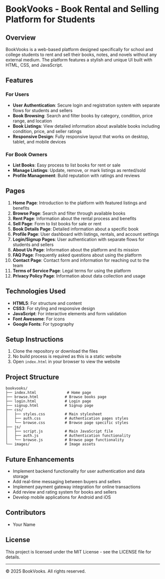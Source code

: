 # BookVooks - Book Rental and Selling Platform for Students

## Overview
BookVooks is a web-based platform designed specifically for school and college students to rent and sell their books, notes, and novels without any external medium. The platform features a stylish and unique UI built with HTML, CSS, and JavaScript.

## Features

### For Users
- **User Authentication**: Secure login and registration system with separate flows for students and sellers
- **Book Browsing**: Search and filter books by category, condition, price range, and location
- **Book Listings**: View detailed information about available books including condition, price, and seller ratings
- **Responsive Design**: Fully responsive layout that works on desktop, tablet, and mobile devices

### For Book Owners
- **List Books**: Easy process to list books for rent or sale
- **Manage Listings**: Update, remove, or mark listings as rented/sold
- **Profile Management**: Build reputation with ratings and reviews

## Pages
1. **Home Page**: Introduction to the platform with featured listings and benefits
2. **Browse Page**: Search and filter through available books
3. **Rent Page**: Information about the rental process and benefits
4. **Sell Page**: Form to list books for sale or rent
5. **Book Details Page**: Detailed information about a specific book
6. **Profile Page**: User dashboard with listings, rentals, and account settings
7. **Login/Signup Pages**: User authentication with separate flows for students and sellers
8. **About Us Page**: Information about the platform and its mission
9. **FAQ Page**: Frequently asked questions about using the platform
10. **Contact Page**: Contact form and information for reaching out to the team
11. **Terms of Service Page**: Legal terms for using the platform
12. **Privacy Policy Page**: Information about data collection and usage

## Technologies Used
- **HTML5**: For structure and content
- **CSS3**: For styling and responsive design
- **JavaScript**: For interactive elements and form validation
- **Font Awesome**: For icons
- **Google Fonts**: For typography

## Setup Instructions

1. Clone the repository or download the files
2. No build process is required as this is a static website
3. Open `index.html` in your browser to view the website

## Project Structure

```
bookvooks/
├── index.html              # Home page
├── browse.html            # Browse books page
├── login.html             # Login page
├── signup.html            # Signup page
├── css/
│   ├── styles.css         # Main stylesheet
│   ├── auth.css           # Authentication pages styles
│   └── browse.css         # Browse page specific styles
├── js/
│   ├── script.js          # Main JavaScript file
│   ├── auth.js            # Authentication functionality
│   └── browse.js          # Browse page functionality
└── images/                # Image assets
```

## Future Enhancements
- Implement backend functionality for user authentication and data storage
- Add real-time messaging between buyers and sellers
- Implement payment gateway integration for online transactions
- Add review and rating system for books and sellers
- Develop mobile applications for Android and iOS

## Contributors
- Your Name

## License
This project is licensed under the MIT License - see the LICENSE file for details.

---

© 2025 BookVooks. All rights reserved.
